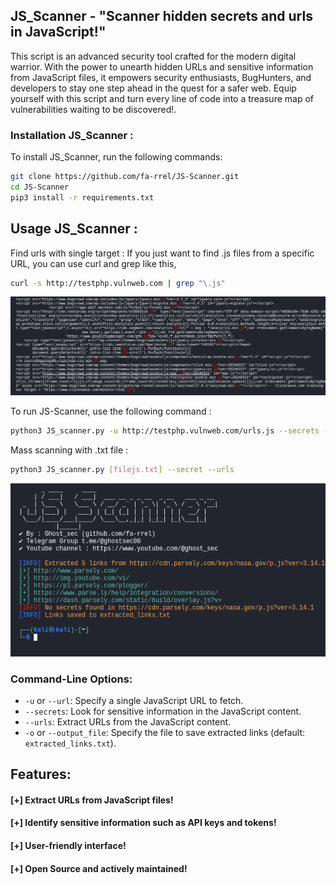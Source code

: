 ## JS_Scanner - "Scanner hidden secrets and urls in JavaScript!"

This script is an advanced security tool crafted for the modern digital warrior. With the power to unearth hidden URLs and sensitive information from JavaScript files, it empowers security enthusiasts, BugHunters, and developers to stay one step ahead in the quest for a safer web. Equip yourself with this script and turn every line of code into a treasure map of vulnerabilities waiting to be discovered!.

### Installation JS_Scanner :

To install JS_Scanner, run the following commands:

```bash
git clone https://github.com/fa-rrel/JS-Scanner.git
cd JS-Scanner
pip3 install -r requirements.txt
```
## Usage JS_Scanner :

Find urls with single target :
If you just want to find .js files from a specific URL, you can use curl and grep like this,
```bash
curl -s http://testphp.vulnweb.com | grep "\.js"
```
<p align="center">
<img src="screenshot2.png" alt="JS_Scanner"/>
</p>
To run JS-Scanner, use the following command :

```bash
python3 JS_scanner.py -u http://testphp.vulnweb.com/urls.js --secrets --urls
```
Mass scanning with .txt file :
```bash
python3 JS_scanner.py [filejs.txt] --secret --urls
```

<p align="center">
<img src="screenshot.png" alt="JS_Scanner"/>
</p>

### Command-Line Options:
- `-u` or `--url`: Specify a single JavaScript URL to fetch.
- `--secrets`: Look for sensitive information in the JavaScript content.
- `--urls`: Extract URLs from the JavaScript content.
- `-o` or `--output_file`: Specify the file to save extracted links (default: `extracted_links.txt`).

## Features:
#### [+] Extract URLs from JavaScript files!
#### [+] Identify sensitive information such as API keys and tokens!
#### [+] User-friendly interface!
#### [+] Open Source and actively maintained!

